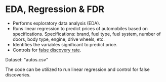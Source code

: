 # EDA, Regression & FDR

 * Performs exploratory data analysis (EDA).
 * Runs linear regression to predict prices of automobiles based on specifications. 
 Specifications: brand, fuel type, fuel system, number of doors, body type, engine, drive wheels, etc.
 * Identifies the variables significant to predict price. 
 * Controls for [false discovery rate](https://github.com/arpitamangal/machineLearningInR/tree/master/FDR).
 
 Dataset: "autos.csv"

 The code can be utilized to run linear regression and control for false discoveries.
